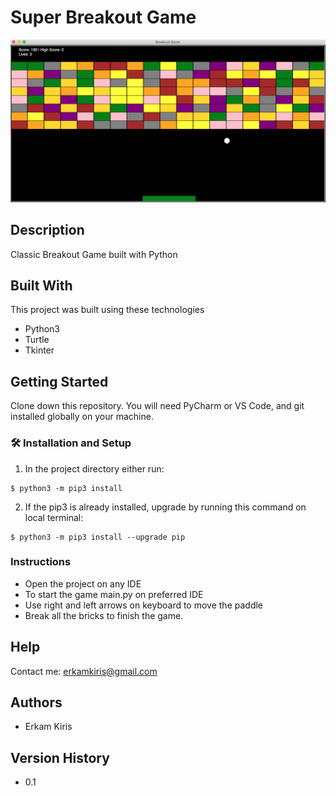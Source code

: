 # Super Breakout Game 
![alt text](https://github.com/erkamkrs/super-breakout/blob/e556e780b4a1f6eebfe88d70508ab26397f1f896/breakout-game.png)

## Description

Classic Breakout Game built with Python 

## Built With
This project was built using these technologies 

- Python3
- Turtle
- Tkinter

## Getting Started

Clone down this repository. You will need PyCharm or VS Code, and git installed globally on your machine.

### 🛠 Installation and Setup

1. In the project directory either run: 

```
$ python3 -m pip3 install 
```

2. If the pip3 is already installed, upgrade by running this command on local terminal: 

```
$ python3 -m pip3 install --upgrade pip
```


### Instructions
* Open the project on any IDE
* To start the game main.py on preferred IDE
* Use right and left arrows on keyboard to move the paddle 
* Break all the bricks to finish the game.

## Help

Contact me:
erkamkiris@gmail.com

## Authors

* Erkam Kiris 

## Version History

* 0.1

